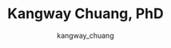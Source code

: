 ---
# this is autogenerated: do not edit
title: Kangway Chuang, PhD
author: kangway_chuang
layout: author-bio
jobtitle: Senior AI Scientist and Group Lead
bio: Genentech
type: alumn
excerpt: "Arnold O. Beckman Postdoctoral Fellow (2017-2021)"
header:
  teaser: /assets/images/people/bio-chuang.jpg
papers: 
    - title: Proximity Graph Networks- Predicting Ligand Affinity with Message Passing Neural Networks
      excerpt: Gale-Day ZJ, Shub L, <u>Chuang KV</u>, Keiser MJ. __chemRxiv__. 2024 Feb 23.
      link: ""

    - title: Attention-Based Learning on Molecular Ensembles
      excerpt: <u>Chuang KV</u>, Keiser MJ. __arXiv - NeurIPS ML4Molecules__. 2020 Nov 25.
      link: ""

    - title: Learning Molecular Representations for Medicinal Chemistry
      excerpt: <u>Chuang KV</u>, Gunsalus LM, Keiser MJ. __J Med Chem__. 2020 Aug 27.
      link: "https://doi.org/10.1021/acs.jmedchem.0c00385"

    - title: Interpretable classification of Alzheimer's disease pathologies with a convolutional neural network pipeline
      excerpt: Tang Z, <u>Chuang KV</u>, DeCarli C, Jin LW, Beckett L, Keiser MJ, Dugger BN. __Nat Commun__. 2019 May 15.
      link: "https://doi.org/10.1038/s41467-019-10212-1"

    - title: Comment on &quot;Predicting reaction performance in C-N cross-coupling using machine learning&quot;
      excerpt: <u>Chuang KV</u>, Keiser MJ. __Science__. 2018 Nov 16.
      link: "https://doi.org/10.1126/science.aat8603"

    - title: Adversarial Controls for Scientific Machine Learning
      excerpt: <u>Chuang KV</u>, Keiser MJ. __ACS Chem Biol__. 2018 Oct 19.
      link: "https://doi.org/10.1021/acschembio.8b00881"

---